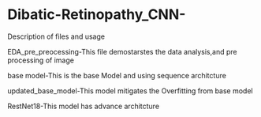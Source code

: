 # Dibatic-Retinopathy_CNN-

Description of files and usage

EDA_pre_preocessing-This file demostarstes the data analysis,and pre processing of image

base model-This is the base Model and using sequence architcture

updated_base_model-This model mitigates the Overfitting from base model

RestNet18-This model has advance architcture
